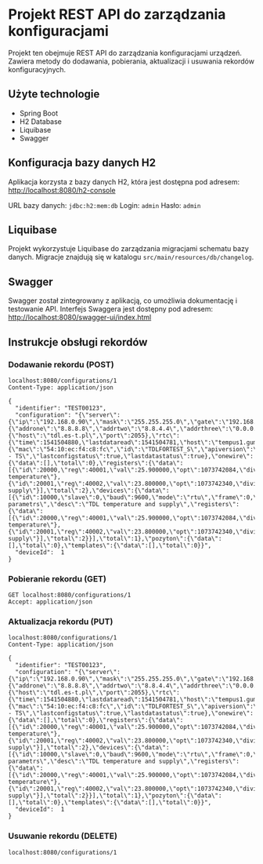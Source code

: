 # Projekt REST API do zarządzania konfiguracjami

Projekt ten obejmuje REST API do zarządzania konfiguracjami urządzeń. Zawiera metody do dodawania, pobierania, aktualizacji i usuwania rekordów konfiguracyjnych.

## Użyte technologie

- Spring Boot
- H2 Database
- Liquibase
- Swagger

## Konfiguracja bazy danych H2

Aplikacja korzysta z bazy danych H2, która jest dostępna pod adresem:
[http://localhost:8080/h2-console](http://localhost:8080/h2-console)

URL bazy danych: `jdbc:h2:mem:db`
Login: `admin`
Hasło: `admin`

## Liquibase

Projekt wykorzystuje Liquibase do zarządzania migracjami schematu bazy danych. Migracje znajdują się w katalogu `src/main/resources/db/changelog`.

## Swagger

Swagger został zintegrowany z aplikacją, co umożliwia dokumentację i testowanie API. Interfejs Swaggera jest dostępny pod adresem:
[http://localhost:8080/swagger-ui/index.html](http://localhost:8080/swagger-ui/index.html)

## Instrukcje obsługi rekordów

### Dodawanie rekordu (POST) 

```
localhost:8080/configurations/1
Content-Type: application/json

{
  "identifier": "TEST00123",
  "configuration": "{\"server\":{\"ip\":\"192.168.0.90\",\"mask\":\"255.255.255.0\",\"gate\":\"192.168.0.1\",\"port\":80,\"dhcp\":false},\"dns\":{\"addrone\":\"8.8.8.8\",\"addrtwo\":\"8.8.4.4\",\"addrthree\":\"0.0.0.0\",\"addrfour\":\"0.0.0.0\"},\"client\":{\"host\":\"tdl.es-t.pl\",\"port\":2055},\"rtc\":{\"time\":1541504880,\"lastdataread\":1541504781,\"host\":\"tempus1.gum.gov.pl\",\"autosync\":true,\"clientinterval\":900,\"sntpinterval\":86850,\"datasaveinterval\":900,\"updateinterval\":30},\"info\":{\"mac\":\"54:10:ec:f4:c8:fc\",\"id\":\"TDLFORTEST_S\",\"apiversion\":\"2.0.0 - TS\",\"lastconfigstatus\":true,\"lastdatastatus\":true},\"onewire\":{\"data\":[],\"total\":0},\"registers\":{\"data\":[{\"id\":20000,\"reg\":40001,\"val\":25.900000,\"opt\":1073742084,\"divisor\":10.000000,\"dev\":10000,\"unit\":\"C\",\"desc\":\"TDL temperature\"},{\"id\":20001,\"reg\":40002,\"val\":23.800000,\"opt\":1073742340,\"divisor\":10.000000,\"dev\":10000,\"unit\":\"V\",\"desc\":\"TDL supply\"}],\"total\":2},\"devices\":{\"data\":[{\"id\":10000,\"slave\":0,\"baud\":9600,\"mode\":\"rtu\",\"frame\":0,\"name\":\"TDL parametrs\",\"desc\":\"TDL temperature and supply\",\"registers\":{\"data\":[{\"id\":20000,\"reg\":40001,\"val\":25.900000,\"opt\":1073742084,\"divisor\":10.000000,\"unit\":\"C\",\"desc\":\"TDL temperature\"},{\"id\":20001,\"reg\":40002,\"val\":23.800000,\"opt\":1073742340,\"divisor\":10.000000,\"unit\":\"V\",\"desc\":\"TDL supply\"}],\"total\":2}}],\"total\":1},\"pozyton\":{\"data\":[],\"total\":0},\"templates\":{\"data\":[],\"total\":0}}",
  "deviceId":  1
}
```

### Pobieranie rekordu (GET) 

```
GET localhost:8080/configurations/1
Accept: application/json
```

### Aktualizacja rekordu (PUT) 

```
localhost:8080/configurations/1
Content-Type: application/json

{
  "identifier": "TEST00123",
  "configuration": "{\"server\":{\"ip\":\"192.168.0.90\",\"mask\":\"255.255.255.0\",\"gate\":\"192.168.0.1\",\"port\":80,\"dhcp\":false},\"dns\":{\"addrone\":\"8.8.8.8\",\"addrtwo\":\"8.8.4.4\",\"addrthree\":\"0.0.0.0\",\"addrfour\":\"0.0.0.0\"},\"client\":{\"host\":\"tdl.es-t.pl\",\"port\":2055},\"rtc\":{\"time\":1541504880,\"lastdataread\":1541504781,\"host\":\"tempus1.gum.gov.pl\",\"autosync\":true,\"clientinterval\":900,\"sntpinterval\":86850,\"datasaveinterval\":900,\"updateinterval\":30},\"info\":{\"mac\":\"54:10:ec:f4:c8:fc\",\"id\":\"TDLFORTEST_S\",\"apiversion\":\"2.0.0 - TS\",\"lastconfigstatus\":true,\"lastdatastatus\":true},\"onewire\":{\"data\":[],\"total\":0},\"registers\":{\"data\":[{\"id\":20000,\"reg\":40001,\"val\":25.900000,\"opt\":1073742084,\"divisor\":10.000000,\"dev\":10000,\"unit\":\"C\",\"desc\":\"TDL temperature\"},{\"id\":20001,\"reg\":40002,\"val\":23.800000,\"opt\":1073742340,\"divisor\":10.000000,\"dev\":10000,\"unit\":\"V\",\"desc\":\"TDL supply\"}],\"total\":2},\"devices\":{\"data\":[{\"id\":10000,\"slave\":0,\"baud\":9600,\"mode\":\"rtu\",\"frame\":0,\"name\":\"TDL parametrs\",\"desc\":\"TDL temperature and supply\",\"registers\":{\"data\":[{\"id\":20000,\"reg\":40001,\"val\":25.900000,\"opt\":1073742084,\"divisor\":10.000000,\"unit\":\"C\",\"desc\":\"TDL temperature\"},{\"id\":20001,\"reg\":40002,\"val\":23.800000,\"opt\":1073742340,\"divisor\":10.000000,\"unit\":\"V\",\"desc\":\"TDL supply\"}],\"total\":2}}],\"total\":1},\"pozyton\":{\"data\":[],\"total\":0},\"templates\":{\"data\":[],\"total\":0}}",
  "deviceId":  1
}
```

### Usuwanie rekordu (DELETE) 

```
localhost:8080/configurations/1
```
